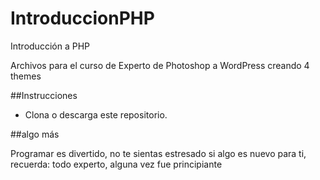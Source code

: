 # IntroduccionPHP
Introducción a PHP 

Archivos para el curso de Experto de Photoshop a WordPress creando 4 themes

##Instrucciones

- Clona o descarga este repositorio.

##algo más

Programar es divertido, no te sientas estresado si algo es nuevo para ti, recuerda: todo experto, alguna vez fue principiante